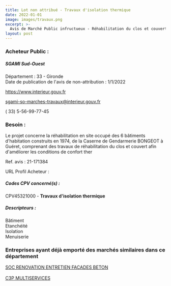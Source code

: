 ```yaml
---
title: Lot non attribué - Travaux d'isolation thermique
date: 2022-01-01
image: images/travaux.png
excerpt: >-
  Avis de Marché Public infructueux - Réhabilitation du clos et couvert de la caserne Bongeot à Gueret (23)
layout: post
---
```


### Acheteur Public :
##### SGAMI Sud-Ouest
Département : 33 - Gironde<br/>
Date de publication de l'avis de non-attribution : 1/1/2022


https://www.interieur.gouv.fr

sgami-so-marches-travaux@interieur.gouv.fr

( 33) 5-56-99-77-45
### Besoin :

Le projet concerne la réhabilitation en site occupé des 6 bâtiments d'habitation construits en 1974, de la Caserne de Gendarmerie BONGEOT à Guéret, comprenant des travaux de réhabilitation du clos et couvert afin d'améliorer les conditions de confort ther

Ref. avis : 21-171384

URL Profil Acheteur : 

##### Codes CPV concerné(s) :
CPV45321000 - **Travaux d'isolation thermique** <br/>

##### Descripteurs :
Bâtiment <br/>
Etanchéité <br/>
Isolation <br/>
Menuiserie <br/>

### Entreprises ayant déjà emporté des marchés similaires dans ce département
<a href="/entreprise-563/siren-472202845">SOC RENOVATION ENTRETIEN FACADES BETON</a><br/><br/>
<a href="/entreprise-574/siren-752135350">C3P MULTISERVICES</a><br/><br/>
